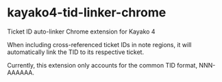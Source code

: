 # kayako4-tid-linker-chrome
Ticket ID auto-linker Chrome extension for Kayako 4
 
When including cross-referenced ticket IDs in note regions, it will automatically link the TID to its respective ticket.

Currently, this extension only accounts for the common TID format, NNN-AAAAAA.

